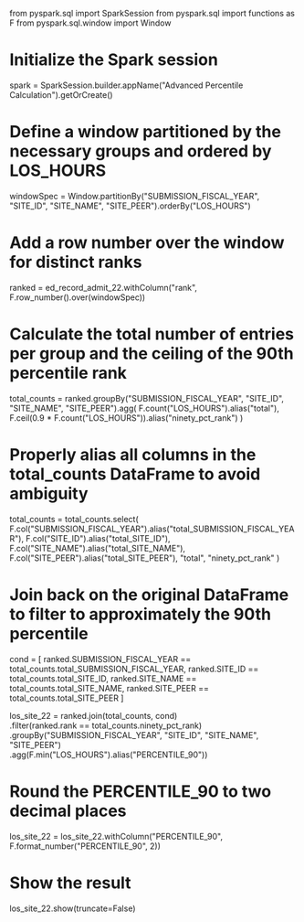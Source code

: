 from pyspark.sql import SparkSession
from pyspark.sql import functions as F
from pyspark.sql.window import Window

# Initialize the Spark session
spark = SparkSession.builder.appName("Advanced Percentile Calculation").getOrCreate()

# Define a window partitioned by the necessary groups and ordered by LOS_HOURS
windowSpec = Window.partitionBy("SUBMISSION_FISCAL_YEAR", "SITE_ID", "SITE_NAME", "SITE_PEER").orderBy("LOS_HOURS")

# Add a row number over the window for distinct ranks
ranked = ed_record_admit_22.withColumn("rank", F.row_number().over(windowSpec))

# Calculate the total number of entries per group and the ceiling of the 90th percentile rank
total_counts = ranked.groupBy("SUBMISSION_FISCAL_YEAR", "SITE_ID", "SITE_NAME", "SITE_PEER").agg(
    F.count("LOS_HOURS").alias("total"),
    F.ceil(0.9 * F.count("LOS_HOURS")).alias("ninety_pct_rank")
)

# Properly alias all columns in the total_counts DataFrame to avoid ambiguity
total_counts = total_counts.select(
    F.col("SUBMISSION_FISCAL_YEAR").alias("total_SUBMISSION_FISCAL_YEAR"),
    F.col("SITE_ID").alias("total_SITE_ID"),
    F.col("SITE_NAME").alias("total_SITE_NAME"),
    F.col("SITE_PEER").alias("total_SITE_PEER"),
    "total",
    "ninety_pct_rank"
)

# Join back on the original DataFrame to filter to approximately the 90th percentile
cond = [
    ranked.SUBMISSION_FISCAL_YEAR == total_counts.total_SUBMISSION_FISCAL_YEAR,
    ranked.SITE_ID == total_counts.total_SITE_ID,
    ranked.SITE_NAME == total_counts.total_SITE_NAME,
    ranked.SITE_PEER == total_counts.total_SITE_PEER
]

los_site_22 = ranked.join(total_counts, cond)\
    .filter(ranked.rank == total_counts.ninety_pct_rank)\
    .groupBy("SUBMISSION_FISCAL_YEAR", "SITE_ID", "SITE_NAME", "SITE_PEER")\
    .agg(F.min("LOS_HOURS").alias("PERCENTILE_90"))

# Round the PERCENTILE_90 to two decimal places
los_site_22 = los_site_22.withColumn("PERCENTILE_90", F.format_number("PERCENTILE_90", 2))

# Show the result
los_site_22.show(truncate=False)
